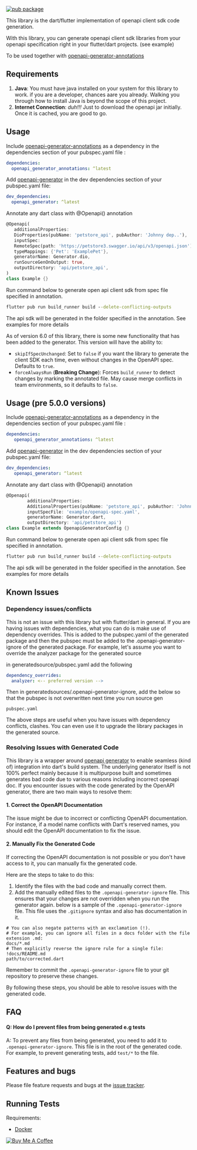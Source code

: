 [![pub package](https://img.shields.io/pub/v/openapi_generator.svg)](https://pub.dev/packages/openapi_generator)

This library is the dart/flutter implementation of openapi client sdk code generation.

With this library, you can generate openapi client sdk libraries from your openapi specification right in your
flutter/dart projects. (see example)

To be used together with [openapi-generator-annotations](https://pub.dev/packages/openapi_generator_annotations)

## Requirements

1. **Java**: You must have java installed on your system for this library to work. if you are a developer, chances aare
   you already. Walking you through how to install Java is beyond the scope of this project.
2. **Internet Connection**: _duh!!!_  Just to download the openapi jar initially. Once it is cached, you are good to go.

## Usage

Include [openapi-generator-annotations](https://pub.dev/packages/openapi_generator_annotations) as a dependency in the
dependencies section of your pubspec.yaml file :

```yaml
dependencies:
  openapi_generator_annotations: ^latest
```

Add [openapi-generator](https://pub.dev/packages/openapi_generator) in the dev dependencies section of your pubspec.yaml
file:

```yaml
dev_dependencies:
  openapi_generator: ^latest
```

Annotate any dart class with @Openapi() annotation

```dart
@Openapi(
   additionalProperties:
   DioProperties(pubName: 'petstore_api', pubAuthor: 'Johnny dep..'),
   inputSpec:
   RemoteSpec(path: 'https://petstore3.swagger.io/api/v3/openapi.json'),
   typeMappings: {'Pet': 'ExamplePet'},
   generatorName: Generator.dio,
   runSourceGenOnOutput: true,
   outputDirectory: 'api/petstore_api',
)
class Example {}
```

Run command below to generate open api client sdk from spec file specified in annotation.

```cmd
flutter pub run build_runner build --delete-conflicting-outputs
```

The api sdk will be generated in the folder specified in the annotation. See examples for more details

As of version 6.0 of this library, there is some new functionality that has been added to the generator. This version
will have the ability to:

- `skipIfSpecUnchanged`: Set to `false` if you want the library to generate the client SDK each time, even without
  changes in the OpenAPI spec. Defaults to `true`.
- `forceAlwaysRun` (**Breaking Change**): Forces `build_runner` to detect changes by marking the annotated file. May
  cause merge conflicts in team environments, so it defaults to `false`.

## Usage (pre 5.0.0 versions)

Include [openapi-generator-annotations](https://pub.dev/packages/openapi_generator_annotations) as a dependency in the
dependencies section of your pubspec.yaml file :

```yaml
dependencies:
   openapi_generator_annotations: ^latest
```

Add [openapi-generator](https://pub.dev/packages/openapi_generator) in the dev dependencies section of your pubspec.yaml
file:

```yaml
dev_dependencies:
   openapi_generator: ^latest
```

Annotate any dart class with @Openapi() annotation

```dart
@Openapi(
        additionalProperties:
        AdditionalProperties(pubName: 'petstore_api', pubAuthor: 'Johnny dep'),
        inputSpecFile: 'example/openapi-spec.yaml',
        generatorName: Generator.dart,
        outputDirectory: 'api/petstore_api')
class Example extends OpenapiGeneratorConfig {}
```

Run command below to generate open api client sdk from spec file specified in annotation.

```cmd
flutter pub run build_runner build --delete-conflicting-outputs
```

The api sdk will be generated in the folder specified in the annotation. See examples for more details

## Known Issues

### Dependency issues/conflicts

This is not an issue with this library but with flutter/dart in general. If you are having issues with dependencies,
what
you can do is make use of dependency overrides. This is added to the pubspec.yaml of the generated package and then the
pubspec
must be added to the .openapi-generator-ignore of the generated package.
For example, let's assume you want to override the analyzer package for the generated source

in generatedsource/pubspec.yaml add the following

```yaml
dependency_overrides:
  analyzer: <-- preferred version -->
```

Then in generatedsources/.openapi-generator-ignore, add the below so that the pubspec is not overwritten next time you
run source gen

```.gitignore
pubspec.yaml
```

The above steps are useful when you have issues with dependency conflicts, clashes. You can even use it to upgrade the
library packages in the generated source.

### Resolving Issues with Generated Code

This library is a wrapper around [openapi generator](https://github.com/OpenAPITools/openapi-generator) to enable
seamless (kind of) integration into dart's build system.
The underlying generator itself is not 100% perfect mainly because it is multipurpose built and sometimes generates bad
code due to various reasons including incorrect openapi doc.
If you encounter issues with the code generated by the OpenAPI generator, there are two main ways to resolve them:

#### 1. Correct the OpenAPI Documentation

The issue might be due to incorrect or conflicting OpenAPI documentation. For instance, if a model name conflicts with
Dart's reserved names, you should edit the OpenAPI documentation to fix the issue.

#### 2. Manually Fix the Generated Code

If correcting the OpenAPI documentation is not possible or you don't have access to it, you can manually fix the
generated code.

Here are the steps to take to do this:

1. Identify the files with the bad code and manually correct them.
2. Add the manually edited files to the `.openapi-generator-ignore` file. This ensures that your changes are not
   overridden when you run the generator again.
   below is a sample of the `.openapi-generator-ignore` file. This file uses the `.gitignore` syntax and also has
   documentation in it.

```gitignore
# You can also negate patterns with an exclamation (!).
# For example, you can ignore all files in a docs folder with the file extension .md:
docs/*.md
# Then explicitly reverse the ignore rule for a single file:
!docs/README.md
path/to/corrected.dart
```

Remember to commit the `.openapi-generator-ignore` file to your git repository to preserve these changes.

By following these steps, you should be able to resolve issues with the generated code.

## FAQ

#### Q: How do I prevent files from being generated e.g tests

A: To prevent any files from being generated, you need to add it to ```.openapi-generator-ignore```. This file is in the
root of the generated code. For example, to prevent generating tests, add ```test/*``` to the file.

## Features and bugs

Please file feature requests and bugs at the [issue tracker][tracker].

[tracker]: https://github.com/gibahjoe/openapi-generator-dart/issues

## Running Tests

Requirements:

- [Docker](https://www.docker.com/products/docker-desktop/)

<a href="https://www.buymeacoffee.com/gibahjoe" target="_blank"><img src="https://bmc-cdn.nyc3.digitaloceanspaces.com/BMC-button-images/custom_images/orange_img.png" alt="Buy Me A Coffee" style="height: auto !important;width: auto !important;" ></a>

